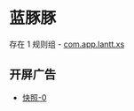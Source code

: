 # 蓝豚豚

存在 1 规则组 - [com.app.lantt.xs](/src/apps/com.app.lantt.xs.ts)

## 开屏广告

- [快照-0](https://i.gkd.li/i/14899867)
